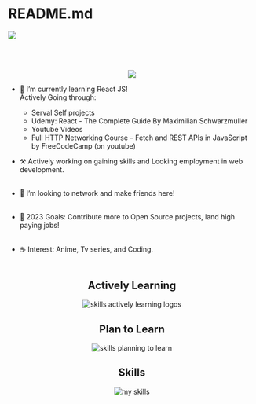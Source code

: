 # README.md
<img src="https://readme-typing-svg.demolab.com?font=Fira+Code&size=30&duration=4000&pause=1000&color=F7F7F7&vCenter=true=true&width=435&lines=Hello%2C+I'm+Niraj.;Welcome+to+my+profile!" align="middle" lt="I'm Niraj" />
<h2></h2><br><br>

<div id="header" align="center">
  <div id="header" align="center">
  <img src="https://media.giphy.com/media/TilmLMmWrRYYHjLfub/giphy.gif"/>
  </div>
</div>


* 🌳 I’m currently learning React JS! <br> 
Actively Going through:
  - Serval Self projects
  - Udemy: React - The Complete Guide By Maximilian Schwarzmuller
  - Youtube Videos<br>
  - Full HTTP Networking Course – Fetch and REST APIs in JavaScript by FreeCodeCamp (on youtube)
  
* ⚒️ Actively working on gaining skills and Looking employment in web development.<br><br>

* 🐾 I’m looking to network and make friends here! <br><br>

* 🌊 2023 Goals: Contribute more to Open Source projects, land high paying jobs! <br><br>

* ☕ Interest: Anime, Tv series, and Coding. <br><br>

  

<div align="center">
  <h2> <strong> Actively Learning </strong></h2>
  <img src="https://skillicons.dev/icons?i=ts,framer" alt="skills actively learning logos"> <br> 
  <h2> <strong> Plan to Learn </strong></h2>
  <img src="https://skillicons.dev/icons?i=nodejs,prisma,nextjs,graphql,express,mongodb,bootstrap&perline=6" alt="skills planning to learn">
  <h2> <strong> Skills </strong></h2>
  <img src="https://skillicons.dev/icons?i=html,css,react,js,tailwindcss,firebase,webpack,wordpress,postgres,mysql,git,ps,&perline=6" alt="my skills">
</div>
